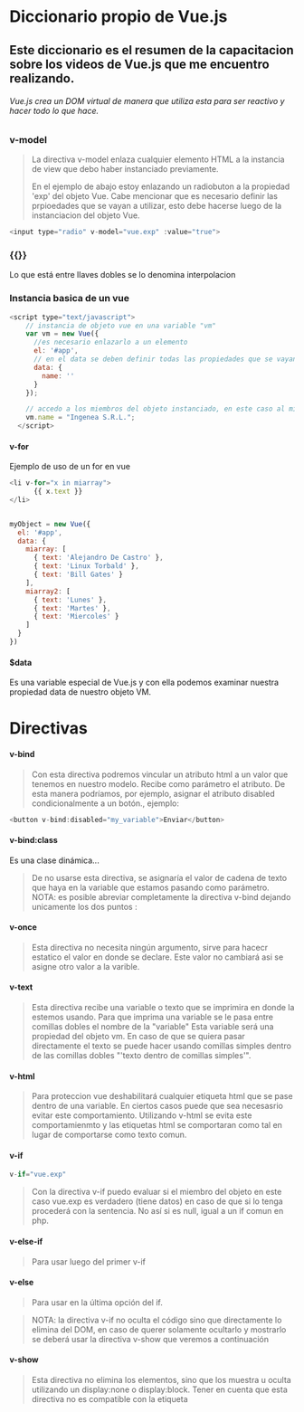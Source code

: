 # Diccionario propio de Vue.js
## Este diccionario es el resumen de la capacitacion sobre los videos de Vue.js que me encuentro realizando.


###### Vue.js crea un DOM virtual de manera que utiliza esta para ser reactivo y hacer todo lo que hace.

### v-model
> La directiva v-model enlaza cualquier elemento HTML a la instancia de view que debo haber instanciado previamente.
> 
> En el ejemplo de abajo estoy enlazando un radiobuton a la propiedad 'exp' del objeto Vue.
> Cabe mencionar que es necesario definir las prpioedades que se vayan a utilizar, esto debe hacerse luego de la instanciacion del objeto Vue.
```javascript
<input type="radio" v-model="vue.exp" :value="true">
```

### {{}}
Lo que está entre llaves dobles se lo denomina interpolacion


### Instancia basica de un vue
```javascript
<script type="text/javascript">
    // instancia de objeto vue en una variable "vm"
    var vm = new Vue({
      //es necesario enlazarlo a un elemento
      el: '#app',
      // en el data se deben definir todas las propiedades que se vayan a utilizar, aunque sea definirlas vacias.
      data: {
        name: ''
      }
    });

    // accedo a los miembros del objeto instanciado, en este caso al miembro name del objeto.
    vm.name = "Ingenea S.R.L.";
  </script>
```



#### v-for
Ejemplo de uso de un for en vue


```javascript
<li v-for="x in miarray">
      {{ x.text }}
</li>


myObject = new Vue({
  el: '#app',
  data: {
    miarray: [
      { text: 'Alejandro De Castro' },
      { text: 'Linux Torbald' },
      { text: 'Bill Gates' }
    ],
    miarray2: [
      { text: 'Lunes' },
      { text: 'Martes' },
      { text: 'Miercoles' }
    ]
  }
})
```


#### $data 
Es una variable especial de Vue.js y con ella podemos examinar nuestra propiedad data de nuestro objeto VM.

#  Directivas

#### v-bind
> Con esta directiva podremos vincular un atributo html a un valor que tenemos en nuestro modelo. Recibe como parámetro el atributo. De esta manera podríamos, por ejemplo, asignar el atributo disabled condicionalmente a un botón., ejemplo:
```javascript
<button v-bind:disabled="my_variable">Enviar</button>
```

#### v-bind:class
Es una clase dinámica...


> De no usarse esta directiva, se asignaría el valor de cadena de texto que haya en la variable que estamos pasando como parámetro.
> NOTA: es posible abreviar completamente la directiva v-bind dejando unicamente los dos puntos :

#### v-once
> Esta directiva no necesita ningún argumento, sirve para hacecr estatico el valor en donde se declare.
> Este valor no cambiará asi se asigne otro valor a la varible.

#### v-text
> Esta directiva recibe una variable o texto que se imprimira en donde la estemos usando.  Para que imprima una variable se le pasa entre comillas dobles el nombre de la "variable" Esta variable será una propiedad del objeto vm. En caso de que se quiera pasar directamente el texto se puede hacer usando comillas simples dentro de las comillas dobles "'texto dentro de comillas simples'".
#### v-html

> Para proteccion vue deshabilitará cualquier etiqueta html que se pase dentro de una variable.  En ciertos casos puede que sea necesasrio evitar este comportamiento.  Utilizando v-html se evita este comportamienmto y las etiquetas html se comportaran como tal en lugar de comportarse como texto comun.

#### v-if
```javascript
v-if="vue.exp"
```
> Con la directiva v-if puedo evaluar si el miembro del objeto en este caso vue.exp es verdadero (tiene datos)  en caso de que si lo tenga procederá con la sentencia. No así si es null, igual a un if comun en php.

#### v-else-if
> Para usar luego del primer v-if
#### v-else
> Para usar en la última opción del if.

> NOTA: la directiva v-if no oculta el código sino que directamente lo elimina del DOM,  en caso de querer solamente ocultarlo y mostrarlo se deberá usar la directiva v-show que veremos a continuación


#### v-show
> Esta directiva no elimina los elementos, sino que los muestra u oculta utilizando un display:none o display:block.   Tener en cuenta que esta directiva no es compatible con la etiqueta <template>.  
> NOTA: según la documentación, v-show será mas rápido para mostrar u ocultar elementos que v-if y v-else.
> 

#### v-on
> Con esta directiva podremos escuchar un evento, ya sea nativo, o creado por nosotros. Por ejemplo podríamos estar atentos a que se haga click en un botón para lanzar una acción en nuestro modelo.
```javascript
<button v-on:click="mi_funcion">Enviar</button>
```
> La directiva v-on puede ser resumida poniendo simplemente la arroba @   quedando la linea de arriba asi:

```javascript
<button @click="mi_funcion">Enviar</button>
```



#### template

> En Vue es posible incluír los asi llamados 'template' que no es otra cosa que código HTML que usaremos como plantilla. si el código es pequeño se escribe en la misma linea:

```javascript
template:'<span v-bind:class="cssClasses" aria-hidden="true"></span>'
```
> 
> En ocaciones el template es demasiado grande para ponerlo en linea, por lo que una posibilidad será incluir todo el código que se quiera usar como template en unas etiquetas script del tipo x-template, luego solo resta ponerle un ID e invocarlo. 
```javascript
<script type="text/x-template" id="task-template">

  // acá iría todo el template

</script>
```
Invocando al template:
```javascript
template: '#task-template'
```



#### $emit
> El método $emit puede usarse como evento personalizado, para emitir un evento cuando algo suceda en la función en donde se lo declare, de esta manera una alerta será disparada para los componentes que esten escuchando este evento, ahora veremos como se escucha un evento emitido por este metodo $emit.
> 
> Para poder usar este metodo, primero debo instanciar un objeto de Vue, aquí un ejemplo completo.
> 
> 
> Este metodo recibe primero el nombre, y luego el argumento
> 
```javascript
var EventBus = new Vue;

EventBus.$emit('nombre_evento_emisor',this.index);
```
> 
> Luego para escuchar el evento debo por así decirlo 'suscribirme' a ese evento, de esta manera:
> 
```javascript
EventBus.$on('nombre_evento_emisor', function (index){
  // lo que quiero ejecutar al escuchar el evento
                                                     }
```

__________________________________________________________________________________________________

#### Uso de Vue-cli
> 
> Prerequisitos: tener Node instalado, y NPM. 
> 
Instalando el cliente:

```javascript
npm install vue-cli -g
```

Crear un proyecto con una plantilla en blanco:
```javascript
vue init simple nombre-del-proyecto
```
> Crear un proyecto con una plantilla webpack-simple. Esta plantilla utilizará webpack y una serie de modulos de webpack como vue-loader, el cuál nos va a permitir utilizar componentes de Vue en un solo archivo (Single File Components):
```javascript
vue init webpack-simple nombre_proyecto
```

> Al ejecutar este comando nuevamente Vue.js nos realizará una serie de preguntas, el nombre del proyecto, la descripción del proyecto, el autor y si queremos utilizar Sass.
> Una vez hecho esto  se generá la carpeta de nuestro proyecto que esta vez contendrá diferentes archivos:
- La carpeta src es donde pasaremos la mayor parte del tiempo desarrollando nuestra aplicación.
- El archivo de Babel .babelrc. Babel nos permite utilizar las nuevas herramientas de JavaScript y __ES6__ sin incovenientes ya que transpilará nuestro código a una versión de JavaScript que puede ser leida por cualquier navegador.
- El archivo .gitignore nos permite indicarle a git qué archivos queremos ignorar.

> Luego es necesario correr dentro del directorio del proyecto este comando para instalar las dependencias del proyecto
```javascript
npm install
```


Luego puedo compilar el proyecto  con este comando:
```javascript
npm run build
```

Una vez hecho el paso anterior para lanzar y ver la app, ejecuto este comando
```javascript
npm run dev
```

#### WEBPACK

Se trata de un empaquetador de módulos, la definición de Webpack es bastante extensa.

#### Definiendo Alias


Definiendo alias para las rutas:

```javascript
resolve: {
    alias: {
        'src': path.join(__dirname, 'src'),
        'components': path.join(__dirname, 'src/components'),
    }
},
```

Agregando el directorio src al array de módulos:

```javascript
resolve: {
    modules: [path.resolve(__dirname, "src"), "node_modules"],
},
```


```javascript
import EventBus from 'event-bus.js'
 
windows.EventBus = EventBus
```
____________________________________________________________________________________________________
# Creando una OnePage con el plugin VueRouter
```javascript
npm install vue-router
```
Una vez instalado el plugin debe ser importado, como cualquier otro plugin
```javascript
import Router from 'vue-router'
```

También es necesario indicar que se va a usar el plugin de esta manera
```javascript
Vue.use(Router)
```
> 
> Las rutas se especifican en un array y cada ruta será un objeto con al menos las siguientes propiedades:
> 
__path:__ indica a donde apunta la ruta, como por ejemplo /about-us
__component:__ indica el componente asociado a la ruta, representado por un objeto, como por ejemplo AboutUsPage.

```javascript
var router = new Router ({
  routes: [
      {
        path: '/',
        component: Dashboard
      },
      {
        path: '/tasks',
        component: Tasks
      }
  ]
});
```

Luego también es necesario incluír el objeto router dento del objeto VM
```javascript
var vm = new Vue({
  el: '#app',
  router,
  render: h => h(App)
})
```

Por último solo resta agregar esta etiqueta al componente principal:

```javascript
<router-link to="/">Inicio</router-link>
<router-link to="tasks">Tareas</router-link>
```

